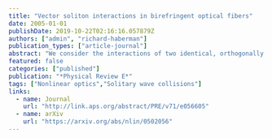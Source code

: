 ```yaml
---
title: "Vector soliton interactions in birefringent optical fibers"
date: 2005-01-01
publishDate: 2019-10-22T02:16:16.057879Z
authors: ["admin", "richard-haberman"]
publication_types: ["article-journal"]
abstract: "We consider the interactions of two identical, orthogonally polarized vector solitons in a nonlinear optical fiber with two polarization directions, described by a coupled pair of nonlinear Schrödinger equations. We study a low-dimensional model system of Hamiltonian ordinary differential equations (ODEs) derived by Ueda and Kath and also studied by Tan and Yang. We derive a further simplified model which has similar dynamics but is more amenable to analysis. Sufficiently fast solitons move by each other without much interaction, but below a critical velocity the solitons may be captured. In certain bands of initial velocities the solitons are initially captured, but separate after passing each other twice, a phenomenon known as the two-bounce or two-pass resonance. We derive an analytic formula for the critical velocity. Using matched asymptotic expansions for separatrix crossing, we determine the location of these ``resonance windows.'' Numerical simulations of the ODE models show they compare quite well with the asymptotic theory. "
featured: false
categories: ["published"]
publication: "*Physical Review E*"
tags: ["Nonlinear optics","Solitary wave collisions"]
links:
  - name: Journal
    url: "http://link.aps.org/abstract/PRE/v71/e056605"
  - name: arXiv
    url: "https://arxiv.org/abs/nlin/0502056"
---
```


